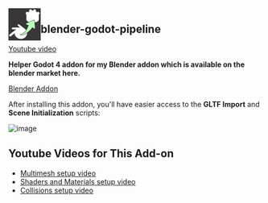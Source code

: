 <img src="addons/blender_godot_pipeline/icon.png" width="64" align="left" />

## blender-godot-pipeline

[Youtube video](https://www.youtube.com/watch?v=Igqqg7R-4sA)
 
**Helper Godot 4 addon for my Blender addon which is available on the blender market here.**

[Blender Addon](https://blendermarket.com/products/blender-godot-pipeline-addon)

After installing this addon, you'll have easier access to the **GLTF Import** and **Scene Initialization** scripts:

![image](https://github.com/bikemurt/blender-godot-pipeline/assets/23486102/1c952d7f-ba63-4a6f-9a37-70e27d499e91)

## Youtube Videos for This Add-on
- [Multimesh setup video](https://www.youtube.com/watch?v=XbhszPsQo-M)
- [Shaders and Materials setup video](https://www.youtube.com/watch?v=P-U7ynJxSdY)
- [Collisions setup video](https://www.youtube.com/watch?v=UuYTZ82f5po)
